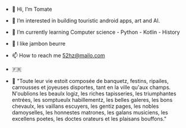 - 👋 Hi, I’m Tomate
- 👀 I’m interested in building touristic android apps, art and AI.
- 🌱 I’m currently learning Computer science - Python - Kotlin - History 
- 💞️ I like jambon beurre
- 📫 How to reach me 52hz@mailo.com
- 🇫🇷

- 📖
  "Toute leur vie estoit composée de banquetz, festins, ripailes, carrousses et joyeuses disportes, tant en la ville qu'aux champs. N'oublions les beaulx logiz, les riches tapisseries, les triumphantes entrées, les somptueulx habillementz, les belles galeres, les bons chevaulx, les vaillans escuyers, les gentiz pages, les nobles damoyselles, les honnestes matrones, les galans musiciens, les excellens poetes, les doctes orateurs et les plaisans bouffons."
  

<!---
Tomate31/Tomate31 is a ✨ special ✨ repository because its `README.md` (this file) appears on your GitHub profile.
You can click the Preview link to take a look at your changes.
--->
